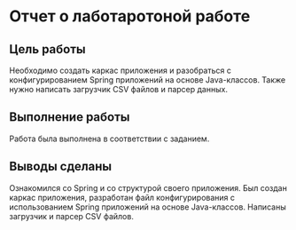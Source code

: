 # Отчет о лаботаротоной работе

## Цель работы
Необходимо создать каркас приложения и разобраться с конфигурированием Spring приложений на основе Java-классов. Также нужно написать загрузчик CSV файлов и парсер данных.
## Выполнение работы
Работа была выполнена в соответствии с заданием.
## Выводы сделаны
Ознакомился со Spring и со структурой своего приложения.
Был создан каркас приложения, разработан файл конфигурирования с использованием Spring приложений на основе Java-классов. Написаны загрузчик и парсер CSV файлов.